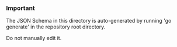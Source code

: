 ### Important

The JSON Schema in this directory is auto-generated by running 'go generate' in the repository root directory.

Do not manually edit it.